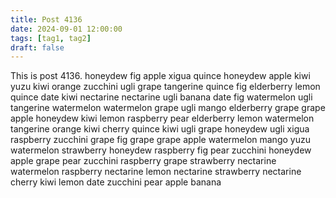 ```yaml
---
title: Post 4136
date: 2024-09-01 12:00:00
tags: [tag1, tag2]
draft: false
---
```

This is post 4136.
honeydew
fig
apple
xigua
quince
honeydew
apple
kiwi
yuzu
kiwi
orange
zucchini
ugli
grape
tangerine
quince
fig
elderberry
lemon
quince
date
kiwi
nectarine
nectarine
ugli
banana
date
fig
watermelon
ugli
tangerine
watermelon
watermelon
grape
ugli
mango
elderberry
grape
grape
apple
honeydew
kiwi
lemon
raspberry
pear
elderberry
lemon
watermelon
tangerine
orange
kiwi
cherry
quince
kiwi
ugli
grape
honeydew
ugli
xigua
raspberry
zucchini
grape
fig
grape
grape
apple
watermelon
mango
yuzu
watermelon
strawberry
honeydew
raspberry
fig
pear
zucchini
honeydew
apple
grape
pear
zucchini
raspberry
grape
strawberry
nectarine
watermelon
raspberry
nectarine
lemon
nectarine
strawberry
nectarine
cherry
kiwi
lemon
date
zucchini
pear
apple
banana
